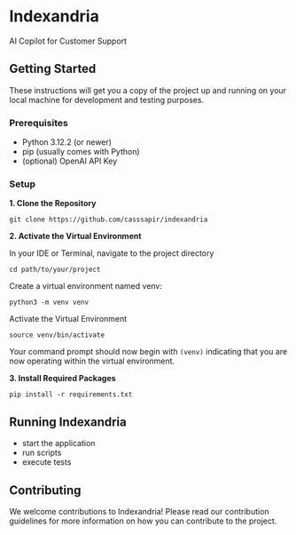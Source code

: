# Indexandria

AI Copilot for Customer Support

## Getting Started

These instructions will get you a copy of the project up and running on your local machine for development and testing purposes.

### Prerequisites

- Python 3.12.2 (or newer)
- pip (usually comes with Python)
- (optional) OpenAI API Key

### Setup

**1. Clone the Repository**

```
git clone https://github.com/casssapir/indexandria
```
**2. Activate the Virtual Environment**

In your IDE or Terminal, navigate to the project directory

```
cd path/to/your/project
```

Create a virtual environment named venv:
```
python3 -m venv venv
```
Activate the Virtual Environment
```
source venv/bin/activate
```

Your command prompt should now begin with ```(venv)``` indicating that you are now operating within the virtual environment.

**3. Install Required Packages**
```
pip install -r requirements.txt
```


## Running Indexandria
- start the application
- run scripts
- execute tests

## Contributing
We welcome contributions to Indexandria! Please read our contribution guidelines for more information on how you can contribute to the project.